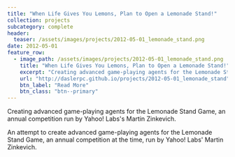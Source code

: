 ```yaml
---
title: "When Life Gives You Lemons, Plan to Open a Lemonade Stand!"
collection: projects
subcategory: complete
header: 
  teaser: /assets/images/projects/2012-05-01_lemonade_stand.png
date: 2012-05-01
feature_row: 
  - image_path: /assets/images/projects/2012-05-01_lemonade_stand.png
    title: "When Life Gives You Lemons, Plan to Open a Lemonade Stand!"
    excerpt: "Creating advanced game-playing agents for the Lemonade Stand Game, an annual competition run by Yahoo! Labs's Martin Zinkevich."
    url: "http://daslerpc.github.io/projects/2012-05-01_lemonade_stand"
    btn_label: "Read More"
    btn_class: "btn--primary"
---
```


Creating advanced game-playing agents for the Lemonade Stand Game, an annual competition run by Yahoo! Labs's Martin Zinkevich.

An attempt to create advanced game-playing agents for the Lemonade Stand Game, an annual competition at the time, run by Yahoo! Labs' Martin Zinkevich.